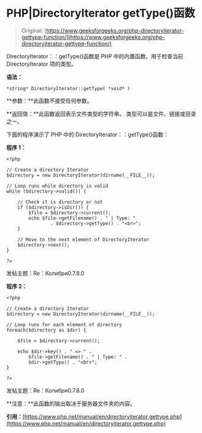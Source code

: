 # PHP|DirectoryIterator getType()函数

> Original: [https://www.geeksforgeeks.org/php-directoryiterator-gettype-function/](https://www.geeksforgeeks.org/php-directoryiterator-gettype-function/)

DirectoryIterator：：getType()函数是 PHP 中的内置函数，用于检查当前 DirectoryIterator 项的类型。

**语法：**

```
*string* DirectoryIterator::getType( *void* )
```

**参数：**此函数不接受任何参数。

**返回值：**此函数返回表示文件类型的字符串。 类型可以是文件、链接或目录之一。

下面的程序演示了 PHP 中的 DirectoryIterator：：getType()函数：

**程序 1：**

```
<?php

// Create a directory Iterator
$directory = new DirectoryIterator(dirname(__FILE__));

// Loop runs while directory is valid
while ($directory->valid()) {

    // Check it is directory or not
    if ($directory->isDir()) {
        $file = $directory->current();
        echo $file->getFilename() . " | Type: "
                . $directory->getType() . "<br>";
    }

    // Move to the next element of DirectoryIterator
    $directory->next();
}

?>
```

发帖主题：Re：Колибри0.7.8.0

**程序 2：**

```
<?php

// Create a directory Iterator
$directory = new DirectoryIterator(dirname(__FILE__));

// Loop runs for each element of directory
foreach($directory as $dir) {

    $file = $directory->current();

    echo $dir->key() . " => " . 
        $file->getFilename() . " | Type: " .
        $dir->getType() . "<br>";
}

?>
```

发帖主题：Re：Колибри0.7.8.0

**注意：**此函数的输出取决于服务器文件夹的内容。

**引用：**[https://www.php.net/manual/en/directoryiterator.gettype.php](https://www.php.net/manual/en/directoryiterator.gettype.php)